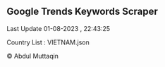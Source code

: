 

## Google Trends Keywords Scraper 
 
Last Update 01-08-2023 , 22:43:25

Country List :
VIETNAM.json



© Abdul Muttaqin 
